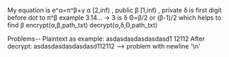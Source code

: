 My equation is e^α=π^β+γ
α [2,inf) , public 
β [1,inf) , private
δ is first digit before dot to π^β example 3.14... -> 3 is δ
Θ=β/2 or (β-1)/2 which helps to find β
encrypt(α,β,path_txt)
decrypt(α,δ,Θ,path_txt)

Problems--
	Plaintext as example:
	asdasdasdasdasdasd1
	12112
	After decrypt:
	asdasdasdasdasdasd112112
	--> problem with newline '\n'


